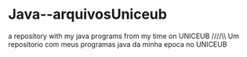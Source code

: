 # Java--arquivosUniceub
a repository with my java programs from my time on UNICEUB
////\\\\
Um repositorio com meus programas java da minha epoca no UNICEUB
